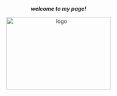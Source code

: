 <p align="center">
    <b><i>welcome to my page!</i></b>
</p>
<p align="center">
    <img alt="logo" src="https://i.ibb.co/prtJRRX/Moon-Runes.png" width="274" height="192" />
</p>
